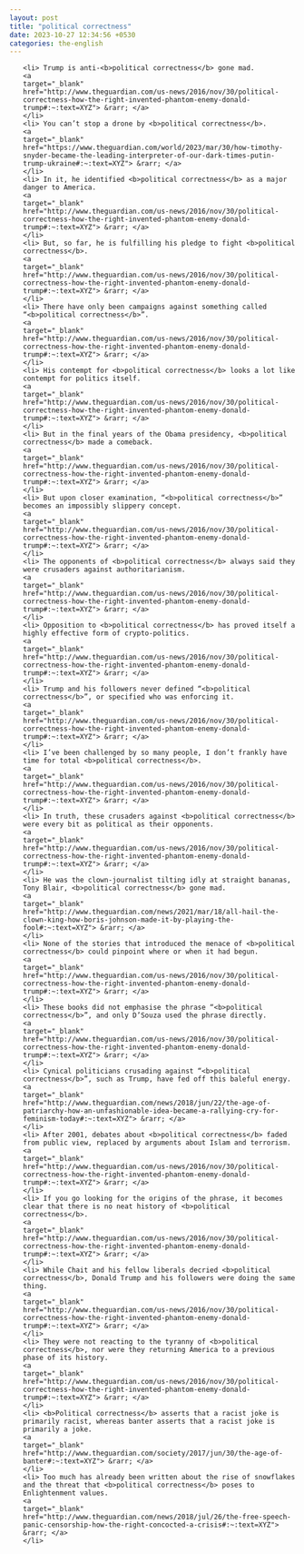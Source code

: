 ```yaml
---
layout: post
title: "political correctness"
date: 2023-10-27 12:34:56 +0530
categories: the-english
---
```

<ol>

    <li> Trump is anti-<b>political correctness</b> gone mad.
    <a 
    target="_blank" 
    href="http://www.theguardian.com/us-news/2016/nov/30/political-correctness-how-the-right-invented-phantom-enemy-donald-trump#:~:text=XYZ"> &rarr; </a>
    </li>
    <li> You can’t stop a drone by <b>political correctness</b>.
    <a 
    target="_blank" 
    href="https://www.theguardian.com/world/2023/mar/30/how-timothy-snyder-became-the-leading-interpreter-of-our-dark-times-putin-trump-ukraine#:~:text=XYZ"> &rarr; </a>
    </li>
    <li> In it, he identified <b>political correctness</b> as a major danger to America.
    <a 
    target="_blank" 
    href="http://www.theguardian.com/us-news/2016/nov/30/political-correctness-how-the-right-invented-phantom-enemy-donald-trump#:~:text=XYZ"> &rarr; </a>
    </li>
    <li> But, so far, he is fulfilling his pledge to fight <b>political correctness</b>.
    <a 
    target="_blank" 
    href="http://www.theguardian.com/us-news/2016/nov/30/political-correctness-how-the-right-invented-phantom-enemy-donald-trump#:~:text=XYZ"> &rarr; </a>
    </li>
    <li> There have only been campaigns against something called “<b>political correctness</b>”.
    <a 
    target="_blank" 
    href="http://www.theguardian.com/us-news/2016/nov/30/political-correctness-how-the-right-invented-phantom-enemy-donald-trump#:~:text=XYZ"> &rarr; </a>
    </li>
    <li> His contempt for <b>political correctness</b> looks a lot like contempt for politics itself.
    <a 
    target="_blank" 
    href="http://www.theguardian.com/us-news/2016/nov/30/political-correctness-how-the-right-invented-phantom-enemy-donald-trump#:~:text=XYZ"> &rarr; </a>
    </li>
    <li> But in the final years of the Obama presidency, <b>political correctness</b> made a comeback.
    <a 
    target="_blank" 
    href="http://www.theguardian.com/us-news/2016/nov/30/political-correctness-how-the-right-invented-phantom-enemy-donald-trump#:~:text=XYZ"> &rarr; </a>
    </li>
    <li> But upon closer examination, “<b>political correctness</b>” becomes an impossibly slippery concept.
    <a 
    target="_blank" 
    href="http://www.theguardian.com/us-news/2016/nov/30/political-correctness-how-the-right-invented-phantom-enemy-donald-trump#:~:text=XYZ"> &rarr; </a>
    </li>
    <li> The opponents of <b>political correctness</b> always said they were crusaders against authoritarianism.
    <a 
    target="_blank" 
    href="http://www.theguardian.com/us-news/2016/nov/30/political-correctness-how-the-right-invented-phantom-enemy-donald-trump#:~:text=XYZ"> &rarr; </a>
    </li>
    <li> Opposition to <b>political correctness</b> has proved itself a highly effective form of crypto-politics.
    <a 
    target="_blank" 
    href="http://www.theguardian.com/us-news/2016/nov/30/political-correctness-how-the-right-invented-phantom-enemy-donald-trump#:~:text=XYZ"> &rarr; </a>
    </li>
    <li> Trump and his followers never defined “<b>political correctness</b>”, or specified who was enforcing it.
    <a 
    target="_blank" 
    href="http://www.theguardian.com/us-news/2016/nov/30/political-correctness-how-the-right-invented-phantom-enemy-donald-trump#:~:text=XYZ"> &rarr; </a>
    </li>
    <li> I’ve been challenged by so many people, I don’t frankly have time for total <b>political correctness</b>.
    <a 
    target="_blank" 
    href="http://www.theguardian.com/us-news/2016/nov/30/political-correctness-how-the-right-invented-phantom-enemy-donald-trump#:~:text=XYZ"> &rarr; </a>
    </li>
    <li> In truth, these crusaders against <b>political correctness</b> were every bit as political as their opponents.
    <a 
    target="_blank" 
    href="http://www.theguardian.com/us-news/2016/nov/30/political-correctness-how-the-right-invented-phantom-enemy-donald-trump#:~:text=XYZ"> &rarr; </a>
    </li>
    <li> He was the clown-journalist tilting idly at straight bananas, Tony Blair, <b>political correctness</b> gone mad.
    <a 
    target="_blank" 
    href="http://www.theguardian.com/news/2021/mar/18/all-hail-the-clown-king-how-boris-johnson-made-it-by-playing-the-fool#:~:text=XYZ"> &rarr; </a>
    </li>
    <li> None of the stories that introduced the menace of <b>political correctness</b> could pinpoint where or when it had begun.
    <a 
    target="_blank" 
    href="http://www.theguardian.com/us-news/2016/nov/30/political-correctness-how-the-right-invented-phantom-enemy-donald-trump#:~:text=XYZ"> &rarr; </a>
    </li>
    <li> These books did not emphasise the phrase “<b>political correctness</b>”, and only D’Souza used the phrase directly.
    <a 
    target="_blank" 
    href="http://www.theguardian.com/us-news/2016/nov/30/political-correctness-how-the-right-invented-phantom-enemy-donald-trump#:~:text=XYZ"> &rarr; </a>
    </li>
    <li> Cynical politicians crusading against “<b>political correctness</b>”, such as Trump, have fed off this baleful energy.
    <a 
    target="_blank" 
    href="http://www.theguardian.com/news/2018/jun/22/the-age-of-patriarchy-how-an-unfashionable-idea-became-a-rallying-cry-for-feminism-today#:~:text=XYZ"> &rarr; </a>
    </li>
    <li> After 2001, debates about <b>political correctness</b> faded from public view, replaced by arguments about Islam and terrorism.
    <a 
    target="_blank" 
    href="http://www.theguardian.com/us-news/2016/nov/30/political-correctness-how-the-right-invented-phantom-enemy-donald-trump#:~:text=XYZ"> &rarr; </a>
    </li>
    <li> If you go looking for the origins of the phrase, it becomes clear that there is no neat history of <b>political correctness</b>.
    <a 
    target="_blank" 
    href="http://www.theguardian.com/us-news/2016/nov/30/political-correctness-how-the-right-invented-phantom-enemy-donald-trump#:~:text=XYZ"> &rarr; </a>
    </li>
    <li> While Chait and his fellow liberals decried <b>political correctness</b>, Donald Trump and his followers were doing the same thing.
    <a 
    target="_blank" 
    href="http://www.theguardian.com/us-news/2016/nov/30/political-correctness-how-the-right-invented-phantom-enemy-donald-trump#:~:text=XYZ"> &rarr; </a>
    </li>
    <li> They were not reacting to the tyranny of <b>political correctness</b>, nor were they returning America to a previous phase of its history.
    <a 
    target="_blank" 
    href="http://www.theguardian.com/us-news/2016/nov/30/political-correctness-how-the-right-invented-phantom-enemy-donald-trump#:~:text=XYZ"> &rarr; </a>
    </li>
    <li> <b>Political correctness</b> asserts that a racist joke is primarily racist, whereas banter asserts that a racist joke is primarily a joke.
    <a 
    target="_blank" 
    href="http://www.theguardian.com/society/2017/jun/30/the-age-of-banter#:~:text=XYZ"> &rarr; </a>
    </li>
    <li> Too much has already been written about the rise of snowflakes and the threat that <b>political correctness</b> poses to Enlightenment values.
    <a 
    target="_blank" 
    href="http://www.theguardian.com/news/2018/jul/26/the-free-speech-panic-censorship-how-the-right-concocted-a-crisis#:~:text=XYZ"> &rarr; </a>
    </li>